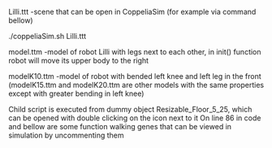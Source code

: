 Lilli.ttt   -scene that can be open in CoppeliaSim (for example via command bellow)

./coppeliaSim.sh Lilli.ttt

model.ttm   -model of robot Lilli with legs next to each other, in init() function robot will move its upper body to the right

modelK10.ttm -model of robot with bended left knee and left leg in the front (modelK15.ttm and modelK20.ttm are other models with the same properties except with greater bending in left knee)

Child script is executed from dummy object Resizable_Floor_5_25, which can be opened with double clicking on the icon next to it
On line 86 in code and bellow are some function walking genes that can be viewed in simulation by uncommenting them 
